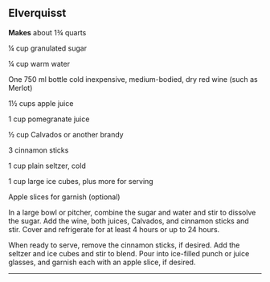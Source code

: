 ﻿## Elverquisst

**Makes** about 1¾ quarts

¼ cup granulated sugar

¼ cup warm water

One 750 ml bottle cold inexpensive, medium-bodied, dry red wine (such as Merlot)

1½ cups apple juice

1 cup pomegranate juice

½ cup Calvados or another brandy

3 cinnamon sticks

1 cup plain seltzer, cold

1 cup large ice cubes, plus more for serving

Apple slices for garnish (optional)

In a large bowl or pitcher, combine the sugar and water and stir to dissolve the sugar. Add the wine, both juices, Calvados, and cinnamon sticks and stir. Cover and refrigerate for at least 4 hours or up to 24 hours.

When ready to serve, remove the cinnamon sticks, if desired. Add the seltzer and ice cubes and stir to blend. Pour into ice-filled punch or juice glasses, and garnish each with an apple slice, if desired.

---

